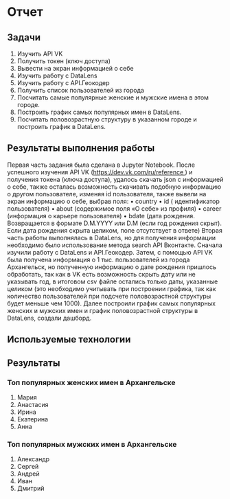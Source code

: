 # Отчет
## Задачи
1.  Изучить API VK
2.  Получить токен (ключ доступа)
3. Вывести на экран  информацией о себе
4. Изучить работу с DataLens 
5. Изучить работу с API.Геокодер
6.  Получить список пользователей из города
7.  Посчитать самые популярные женские и мужские имена в этом городе.
8.  Построить график самых популярных имен в DataLens.
9.  Посчитать половозрастную структуру в указанном городе и построить график в DataLens.

## Результаты выполнения работы 
Первая часть задания была сделана в  Jupyter Notebook. После успешного изучения  API VK (https://dev.vk.com/ru/reference ) и получения токена (ключа доступа), удалось скачать json с информацией о себе, также осталась возможность скачивать подобную информацию о другом пользователе, изменяя id пользователя, также вывели на экран информацию о себе, выбрав поля:
    • country
    • id ( идентификатор пользователя)
    • about (содержимое поля «О себе» из профиля)
    • career (информация о карьере пользователя)
    • bdate (дата рождения. Возвращается в формате D.M.YYYY или D.M (если год рождения скрыт). Если дата рождения скрыта целиком, поле отсутствует в ответе)
Вторая часть работы выполнялась в DataLens, но для получения информации необходимо было использование метода search API Вконтакте.
Сначала изучили работу с DataLens и API.Геокодер.
Затем, с помощью API VK была получена информация о 1 тыс. пользователей из города Архангельск, но полученную информацию о дате рождения пришлось обработать, так как в VK есть возможность скрыть дату или не указывать год, в итоговом csv файле остались только даты, указанные целиком (это необходимо учитывать при построении графика, так как количество пользователей при подсчете половозрастной структуры будет меньше чем 1000). Далее построили  график самых популярных женских и мужских имен и график  половозрастной структуры в DataLens, создали дашборд.

## Используемые технологии
## Результаты
### Топ популярных женских имен в Архангельске
1. Мария
2. Анастасия
3. Ирина
4. Екатерина
5. Анна

### Топ популярных мужских имен в Архангельске
1. Александр
2. Сергей
3. Андрей
4. Иван
5. Дмитрий

